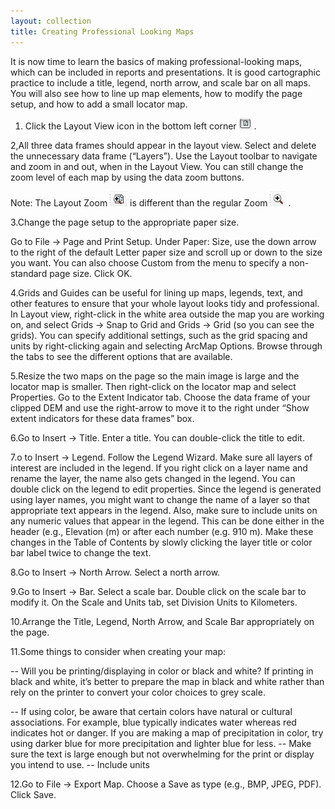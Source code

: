 ```yaml
---
layout: collection
title: Creating Professional Looking Maps
---
```


It is now time to learn the basics of making professional-looking maps, which can be included in reports and presentations. It is good cartographic practice to include a title, legend, north arrow, and scale bar on all maps. You will also see how to line up map elements, how to modify the page setup, and how to add a small locator map.

1. Click the Layout View icon in the bottom left corner <a href="/pictures/LayoutView.png"><img src="/pictures/LayoutView.png"></a> .

2,All three data frames should appear in the layout view. Select and delete the unnecessary data frame (“Layers”). Use the Layout toolbar to navigate and zoom in and out, when in the Layout View. You can still change the zoom level of each map by using the data zoom buttons. 

Note: The Layout Zoom <a href="/pictures/LayoutZoom.png"><img src="/pictures/LayoutZoom.png"></a>  is different than the regular Zoom <a href="/pictures/ZoomIn.png"><img src="/pictures/ZoomIn.png"></a> .

3.Change the page setup to the appropriate paper size.

Go to File &#8594; Page and Print Setup. Under Paper: Size, use the down arrow to the right of the default Letter paper size and scroll up or down to the size you want. You can also choose Custom from the menu to specify a non-standard page size. Click OK.

4.Grids and Guides can be useful for lining up maps, legends, text, and other features to ensure that your whole layout looks tidy and professional. In Layout view, right-click in the white area outside the map you are working on, and select Grids &#8594; Snap to Grid and Grids &#8594; Grid (so you can see the grids). You can specify additional settings, such as the grid spacing and units by right-clicking again and selecting ArcMap Options. Browse through the tabs to see the different options that are available.

5.Resize the two maps on the page so the main image is large and the locator map is smaller. Then right-click on the locator map and select Properties. Go to the Extent Indicator tab. Choose the data frame of your clipped DEM and use the right-arrow to move it to the right under “Show extent indicators for these data frames” box. 

6.Go to Insert &#8594; Title. Enter a title. You can double-click the title to edit. 

7.o to Insert &#8594; Legend. Follow the Legend Wizard. Make sure all layers of interest are included in the legend. If you right click on a layer name and rename the layer, the name also gets changed in the legend. You can double click on the legend to edit properties. Since the legend is generated using layer names, you might want to change the name of a layer so that appropriate text appears in the legend. Also, make sure to include units on any numeric values that appear in the legend. This can be done either in the header (e.g., Elevation (m) or after each number (e.g. 910 m). Make these changes in the Table of Contents by slowly clicking the layer title or color bar label twice to change the text.

8.Go to Insert &#8594; North Arrow. Select a north arrow. 

9.Go to Insert &#8594; Bar. Select a scale bar. Double click on the scale bar to modify it. On the Scale and Units tab, set Division Units to Kilometers. 

10.Arrange the Title, Legend, North Arrow, and Scale Bar appropriately on the page.

11.Some things to consider when creating your map: 

-- Will you be printing/displaying in color or black and white? If printing in black and white, it’s better to prepare the map in black 
and white rather than rely on the printer to convert your color choices to grey scale. 

--	If using color, be aware that certain colors have natural or cultural associations. For example, blue typically indicates water whereas red indicates hot or danger. If you are making a map of precipitation in color, try using darker blue for more precipitation and lighter blue for less. 
-- Make sure the text is large enough but not overwhelming for the print or display you intend to use.
-- Include units

12.Go to File &#8594; Export Map. Choose a Save as type (e.g., BMP, JPEG, PDF). Click Save.
